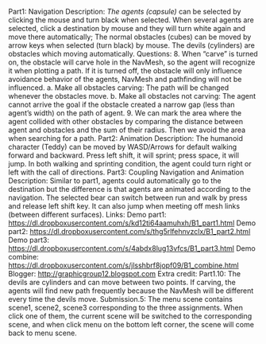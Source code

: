
Part1: Navigation
Description:
*The agents (capsule)* can be selected by clicking the mouse and turn black when selected. When several agents are selected, click a destination by mouse and they will turn white again and move there automatically;
The normal obstacles (cubes) can be moved by arrow keys when selected (turn black) by mouse.
The devils (cylinders) are obstacles which moving automatically.
Questions:
8. When “carve” is turned on, the obstacle will carve hole in the NavMesh, so the agent will recognize it when plotting a path. If it is turned off, the obstacle will only influence avoidance behavior of the agents, NavMesh and pathfinding will not be influenced.
a. Make all obstacles carving: The path will be changed whenever the obstacles move.
b. Make all obstacles not carving: The agent cannot arrive the goal if the obstacle created a narrow gap (less than agent’s width) on the path of agent.
9. We can mark the area where the agent collided with other obstacles by comparing the distance between agent and obstacles and the sum of their radius. Then we avoid the area when searching for a path.
Part2: Animation
Description:
The humanoid character (Teddy) can be moved by WASD/Arrows for default walking forward and backward. Press left shift, it will sprint; press space, it will jump. In both walking and sprinting condition, the agent could turn right or left with the call of directions.
Part3: Coupling Navigation and Animation
Description:
Similar to part1, agents could automatically go to the destination but the difference is that agents are animated according to the navigation.
The selected bear can switch between run and walk by press and release left shift key. It can also jump when meeting off mesh links (between different surfaces).
Links:
Demo part1: https://dl.dropboxusercontent.com/s/kd12ti64aamuhxh/B1_part1.html Demo part2: https://dl.dropboxusercontent.com/s/thg5rlfehnvzclx/B1_part2.html Demo part3: https://dl.dropboxusercontent.com/s/4abdx8lug13vfcs/B1_part3.html Demo combine: https://dl.dropboxusercontent.com/s/jlsshbrf8jopf09/B1_combine.html
Blogger: http://graphicgroup12.blogspot.com
Extra credit:
Part1.10: The devils are cylinders and can move between two points. If carving, the agents will find new path frequently because the NavMesh will be different every time the devils move.
Submission.5: The menu scene contains scene1, scene2, scene3 corresponding to the three assignments. When click one of them, the current scene will be switched to the corresponding scene, and when click menu on the bottom left corner, the scene will come back to menu scene.

